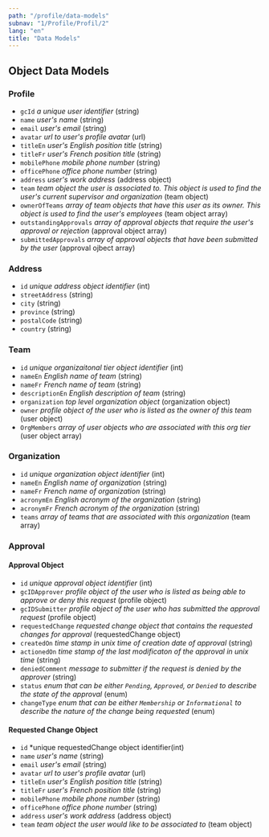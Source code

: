 ```yaml
---
path: "/profile/data-models"
subnav: "1/Profile/Profil/2"
lang: "en"
title: "Data Models"
---
```


<helmet>
<title> Profile - Data Models </title>
</helmet>

## Object Data Models

### Profile

* `gcId` *a unique user identifier* (string)
* `name` *user's name* (string)
* `email` *user's email* (string)
* `avatar` *url to user's profile avatar* (url)
* `titleEn` *user's English position title* (string)
* `titleFr` *user's French position title* (string)
* `mobilePhone` *mobile phone number* (string)
* `officePhone` *office phone number* (string)
* `address` *user's work address* (address object)
* `team` *team object the user is associated to.  This object is used to find the user's current supervisor and organization* (team object)
* `ownerOfTeams` *array of team objects that have this user as its owner. This object is used to find the user's employees* (team object array)
* `outstandingApprovals` *array of approval objects that require the user's approval or rejection* (approval object array)
* `submittedApprovals` *array of approval objects that have been submitted by the user* (approval ojbect array)

### Address

* `id` *unique address object identifier* (int)
* `streetAddress` (string)
* `city` (string)
* `province` (string)
* `postalCode` (string)
* `country` (string)

### Team

* `id` *unique organizaitonal tier object identifier* (int)
* `nameEn` *English name of team* (string)
* `nameFr` *French name of team* (string)
* `descriptionEn` *English description of team* (string)
* `organization` *top level organization object* (organization object)
* `owner` *profile object of the user who is listed as the owner of this team* (user object)
* `OrgMembers` *array of user objects who are associated with this org tier* (user object array)

### Organization

* `id` *unique organization object identifier* (int)
* `nameEn` *English name of organization* (string)
* `nameFr` *French name of organization* (string)
* `acronymEn` *English acronym of the organization* (string)
* `acronymFr` *French acronym of the organization* (string)
* `teams` *array of teams that are associated with this organization* (team array)

### Approval

#### Approval Object

* `id` *unique approval object identifier* (int)
* `gcIDApprover` *profile object of the user who is listed as being able to approve or deny this request* (profile object)
* `gcIDSubmitter` *profile object of the user who has submitted the approval request* (profile object)
* `requestedChange` *requested change object that contains the requested changes for approval* (requestedChange object)
* `createdOn` *time stamp in unix time of creation date of approval* (string)
* `actionedOn` *time stamp of the last modificaton of the approval in unix time* (string)
* `deniedComment` *message to submitter if the request is denied by the approver* (string)
* `status` *enum that can be either `Pending`, `Approved`, or `Denied` to describe the state of the approval* (enum)
* `changeType` *enum that can be either `Membership` or `Informational` to describe the nature of the change being requested* (enum)

#### Requested Change Object

* `id` *unique requestedChange object identifier(int)
* `name` *user's name* (string)
* `email` *user's email* (string)
* `avatar` *url to user's profile avatar* (url)
* `titleEn` *user's English position title* (string)
* `titleFr` *user's French position title* (string)
* `mobilePhone` *mobile phone number* (string)
* `officePhone` *office phone number* (string)
* `address` *user's work address* (address object)
* `team` *team object the user would like to be associated to* (team object)
